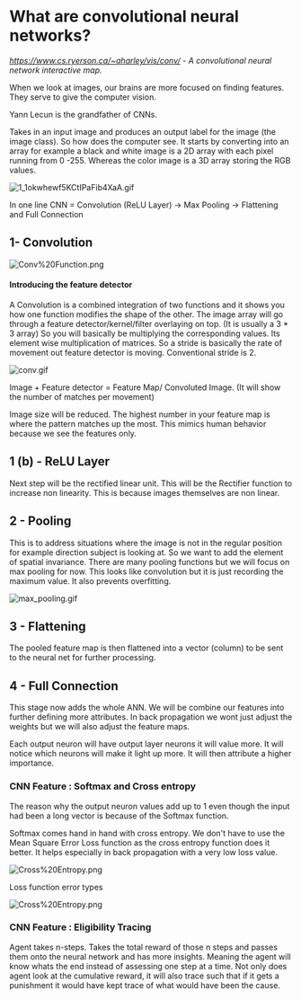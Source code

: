 # What are convolutional neural networks?

*https://www.cs.ryerson.ca/~aharley/vis/conv/ - A convolutional neural network interactive map.*

When we look at images, our brains are more focused on finding features. They serve to give the computer vision. 

Yann Lecun is the grandfather of CNNs.

Takes in an input image and produces an output label for the image (the image class). So how does the computer see. It starts by converting into an array for example a black and white image is a 2D array with each pixel running from 0 -255. Whereas the color image is a 3D array storing the RGB values.

![1_1okwhewf5KCtIPaFib4XaA.gif](attachment:1_1okwhewf5KCtIPaFib4XaA.gif)

In one line CNN = Convolution (ReLU Layer) -> Max Pooling -> Flattening and Full Connection

## 1- Convolution

![Conv%20Function.png](attachment:Conv%20Function.png)

#### Introducing the feature detector
A Convolution is a combined integration of two functions and it shows you how one function modifies the shape of the other. The image array will go through a feature detector/kernel/filter overlaying on top. (It is usually a 3 * 3 array) So you will basically be multiplying the corresponding values. Its element wise multiplication of matrices. So a stride is basically the rate of movement out feature detector is moving. Conventional stride is 2.

![conv.gif](attachment:conv.gif)

Image + Feature detector = Feature Map/ Convoluted Image. (It will show the number of matches per movement)

Image size will be reduced. The highest number in your feature map is where the pattern matches up the most. This mimics human behavior because we see the features only.

## 1 (b) - ReLU Layer

Next step will be the rectified linear unit. This will be the Rectifier function to increase non linearity. This is because images themselves are non linear.

## 2 - Pooling 

This is to address situations where the image is not in the regular position for example direction subject is looking at. So we want to add the element of spatial invariance. There are many pooling functions but we will focus on max pooling for now. This looks like convolution but it is just recording the maximum value. It also prevents overfitting.

![max_pooling.gif](attachment:max_pooling.gif)


## 3 - Flattening

The pooled feature map is then flattened into a vector (column) to be sent to the neural net for further processing.

## 4 - Full Connection

This stage now adds the whole ANN. We will be combine our features into further defining more attributes. In back propagation we wont just adjust the weights but we will also adjust the feature maps.

Each output neuron will have output layer neurons it will value more. It will notice which neurons will make it light up more. It will then attribute a higher importance.

### CNN Feature : Softmax and Cross entropy

The reason why the output neuron values add up to 1 even though the input had been a long vector is because of the Softmax function. 

Softmax comes hand in hand with cross entropy. We don't have to use the Mean Square Error Loss function as the cross entropy function does it better. It helps especially in back propagation with a very low loss value.

![Cross%20Entropy.png](attachment:Cross%20Entropy.png)

Loss function error types

![Cross%20Entropy.png](attachment:Cross%20Entropy.png)

### CNN Feature : Eligibility Tracing

Agent takes n-steps. Takes the total reward of those n steps and passes them onto the neural network and has more insights. Meaning the agent will know whats the end instead of assessing one step at a time. Not only does agent look at the cumulative reward, it will also trace such that if it gets a punishment it would have kept trace of what would have been the cause.


```python

```
